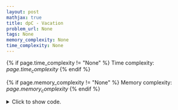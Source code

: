 ```yaml
---
layout: post
mathjax: true
title: dpC - Vacation
problem_url: None
tags: None
memory_complexity: None
time_complexity: None
---
```




{% if page.time_complexity != "None" %}
Time complexity: ${{ page.time_complexity }}$
{% endif %}

{% if page.memory_complexity != "None" %}
Memory complexity: ${{ page.memory_complexity }}$
{% endif %}

<details>
<summary>
<p style="display:inline">Click to show code.</p>
</summary>
```cpp
{% raw %}
using namespace std;
const int NMAX = 1e5 + 11;
int n, abc[NMAX][3], mem[NMAX][3];
bool vis[NMAX][3];
int dp(int i, int p)
{
    int &ans = mem[i][p];
    if (i == n)
        return 0;
    if (vis[i][p])
        return mem[i][p];
    vis[i][p] = true;
    ans = INT_MIN;
    for (int j = 0; j < 3; ++j)
    {
        if (j == p)
            continue;
        ans = max(ans, dp(i + 1, j) + abc[i][j]);
    }
    return ans;
}
int main(void)
{
    cin >> n;
    for (int i = 0; i < n; ++i)
        for (int j = 0; j < 3; ++j)
            cin >> abc[i][j];
    cout << dp(0, -1) << endl;
    return 0;
}

{% endraw %}
```
</details>

